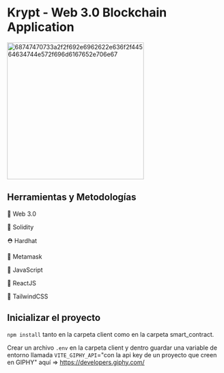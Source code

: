 # Krypt - Web 3.0 Blockchain Application


<img width="320" alt="68747470733a2f2f692e6962622e636f2f44564634744e572f696d6167652e706e67" src="https://user-images.githubusercontent.com/91910994/163902883-5d7814b5-b823-41b1-9649-48bdb2dfe603.png">

## Herramientas y Metodologías

🚀 Web 3.0

🍬 Solidity

⛑️ Hardhat

🦊 Metamask

🍕 JavaScript

📱 ReactJS

🎨 TailwindCSS

## Inicializar el proyecto

``npm install`` tanto en la carpeta client como en la carpeta smart_contract.

Crear un archivo ``.env`` en la carpeta client y dentro guardar una variable de entorno llamada ``VITE_GIPHY_API``="con la api key de un proyecto que creen en GIPHY" aquí => https://developers.giphy.com/

